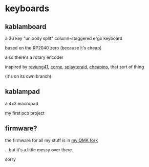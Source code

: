 # keyboards

## kablamboard

a 36 key "unibody split" column-staggered ergo keyboard

based on the RP2040 zero (because it's cheap)

also there's a rotary encoder

inspired by
[reviung41](https://github.com/gtips/reviung),
[corne](https://github.com/foostan/crkbd),
[splaytoraid](https://github.com/freya-irl/splaytoraid40),
[cheapino](https://github.com/tompi/cheapino),
that sort of thing

(it's on its own branch)

## kablampad

a 4x3 macropad

my first pcb project

## firmware?

the firmware for all my stuff is in
[my QMK fork](https://github.com/sammy-kablammy/qmk_firmware)

...but it's a little messy over there

sorry
